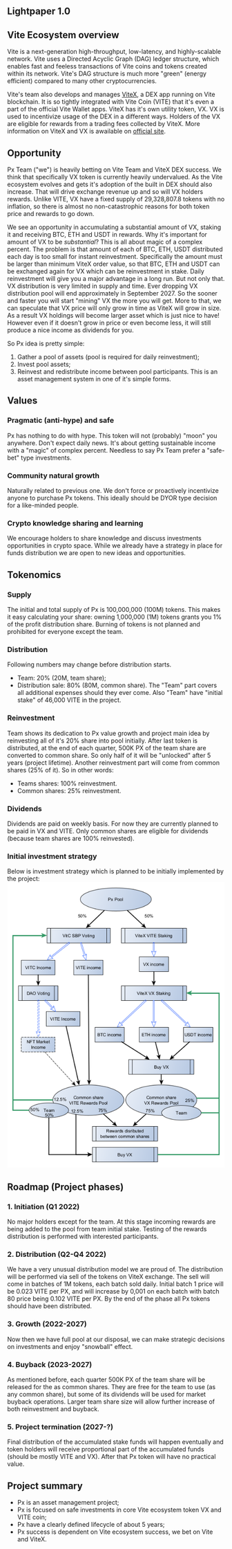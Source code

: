 ## Lightpaper 1.0

## Vite Ecosystem overview
Vite is a next-generation high-throughput, low-latency, and highly-scalable network. Vite uses a Directed Acyclic Graph (DAG) ledger structure, which enables fast and feeless transactions of Vite coins and tokens created within its network. Vite's DAG structure is much more "green" (energy efficient) compared to many other cryptocurrencies.

Vite's team also develops and manages [ViteX](https://vitex.net), a DEX app running on Vite blockchain. It is so tightly integrated with Vite Coin (VITE) that it's even a part of the official Vite Wallet apps. ViteX has it's own utility token, VX. VX is used to incentivize usage of the DEX in a different ways. Holders of the VX are eligible for rewards from a trading fees collected by ViteX. More information on ViteX and VX is awailable on [official site](https://vitex.net/faq).

## Opportunity
Px Team ("we") is heavily betting on Vite Team and ViteX DEX success. We think that specifically VX token is currently heavily undervalued. As the Vite ecosystem evolves and gets it's adoption of the built in DEX should also increase. That will drive exchange revenue up and so will VX holders rewards. Unlike VITE, VX have a fixed supply of 29,328,807.8 tokens with no inflation, so there is almost no non-catastrophic reasons for both token price and rewards to go down.

We see an opportunity in accumulating a substantial amount of VX, staking it and receiving BTC, ETH and USDT in rewards. Why it's important for amount of VX to be *substantial*? This is all about magic of a complex percent. The problem is that amount of each of BTC, ETH, USDT distributed each day is too small for instant reinvestment. Specifically the amount must be larger than minimum ViteX order value, so that BTC, ETH and USDT can be exchanged again for VX which can be reinvestment in stake. Daily reinvestment will give you a major advantage in a long run. But not only that. VX distribution is very limited in supply and time. Ever dropping VX distribution pool will end approximately in September 2027. So the sooner and faster you will start "mining" VX the more you will get. More to that, we can speculate that VX price will only grow in time as ViteX will grow in size. As a result VX holdings will become larger asset which is just nice to have! However even if it doesn't grow in price or even become less, it will still produce a nice income as dividends for you.

So Px idea is pretty simple:
1. Gather a pool of assets (pool is required for daily reinvestment);
2. Invest pool assets;
3. Reinvest and redistribute income between pool participants.
This is an asset management system in one of it's simple forms.

## Values
### Pragmatic (anti-hype) and safe
Px has nothing to do with hype. This token will not (probably) "moon" you anywhere. Don't expect daily news. It's about getting sustainable income with a "magic" of complex percent. Needless to say Px Team prefer a "safe-bet" type investments.

### Community natural growth
Naturally related to previous one. We don't force or proactively incentivize anyone to purchase Px tokens. This ideally should be DYOR type decision for a like-minded people.

### Crypto knowledge sharing and learning 
We encourage holders to share knowledge and discuss investments opportunities in crypto space. While we already have a strategy in place for funds distribution we are open to new ideas and opportunities.

## Tokenomics
### Supply
The initial and total supply of Px is 100,000,000 (100M) tokens. This makes it easy calculating your share: owning 1,000,000 (1M) tokens grants you 1% of the profit distribution share.
Burning of tokens is not planned and prohibited for everyone except the team.

### Distribution
Following numbers may change before distribution starts.
- Team: 20% (20M, team share);
- Distribution sale: 80% (80M, common share).
The "Team" part covers all additional expenses should they ever come.
Also "Team" have "initial stake" of 46,000 VITE in the project.

### Reinvestment
Team shows its dedication to Px value growth and project main idea by reinvesting all of it's 20% share into pool initially. After last token is distributed, at the end of each quarter, 500K PX of the team share are converted to common share. So only half of it will be "unlocked" after 5 years (project lifetime).
Another reinvestment part will come from common shares (25% of it).
So in other words:
- Teams shares: 100% reinvestment.
- Common shares: 25% reinvestment.

### Dividends
Dividends are paid on weekly basis. For now they are currently planned to be paid in VX and VITE.
Only common shares are eligible for dividends (because team shares are 100% reinvested).

### Initial investment strategy
Below is investment strategy which is planned to be initially implemented by the project:
![Initial investment strategy](img/investment-strategy-v1.png)

## Roadmap (Project phases)
### 1. Initiation (Q1 2022)
No major holders except for the team.
At this stage incoming rewards are being added to the pool from team initial stake.
Testing of the rewards distribution is performed with interested participants.

### 2. Distribution (Q2-Q4 2022)
We have a very unusual distribution model we are proud of.
The distribution will be performed via sell of the tokens on ViteX exchange.
The sell will come in batches of 1M tokens, each batch sold daily. Initial batch 1 price will be 0.023 VITE per PX, and will increase by 0,001 on each batch with batch 80 price being 0.102 VITE per PX.
By the end of the phase all Px tokens should have been distributed.

### 3. Growth (2022-2027)
Now then we have full pool at our disposal, we can make strategic decisions on investments and enjoy "snowball" effect.

### 4. Buyback (2023-2027)
As mentioned before, each quarter 500K PX of the team share will be released for the as common shares. They are free for the team to use (as any common share), but some of its dividends will be used for market buyback operations. Larger team share size will allow further increase of both reinvestment and buyback.

### 5. Project termination (2027-?)
Final distribution of the accumulated stake funds will happen eventually and token holders will receive proportional part of the accumulated funds (should be mostly VITE and VX).
After that Px token will have no practical value.

## Project summary
- Px is an asset management project;
- Px is focused on safe investments in core Vite ecosystem token VX and VITE coin;
- Px have a clearly defined lifecycle of about 5 years;
- Px success is dependent on Vite ecosystem success, we bet on Vite and ViteX.
